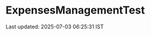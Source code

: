# ExpensesManagementTest





























































Last updated: 2025-07-03 06:25:31 IST
